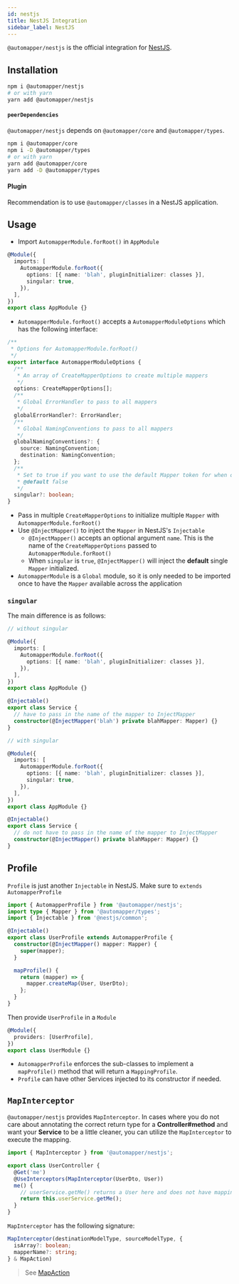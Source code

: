 ```yaml
---
id: nestjs
title: NestJS Integration
sidebar_label: NestJS
---
```


`@automapper/nestjs` is the official integration for [NestJS](https://nestjs.com).

## Installation

```bash
npm i @automapper/nestjs
# or with yarn
yarn add @automapper/nestjs
```

#### `peerDependencies`

`@automapper/nestjs` depends on `@automapper/core` and `@automapper/types`.

```bash
npm i @automapper/core
npm i -D @automapper/types
# or with yarn
yarn add @automapper/core
yarn add -D @automapper/types
```

#### Plugin

Recommendation is to use `@automapper/classes` in a NestJS application.

## Usage

- Import `AutomapperModule.forRoot()` in `AppModule`

```ts
@Module({
  imports: [
    AutomapperModule.forRoot({
      options: [{ name: 'blah', pluginInitializer: classes }],
      singular: true,
    }),
  ],
})
export class AppModule {}
```

- `AutomapperModule.forRoot()` accepts a `AutomapperModuleOptions` which has the following interface:

```ts
/**
 * Options for AutomapperModule.forRoot()
 */
export interface AutomapperModuleOptions {
  /**
   * An array of CreateMapperOptions to create multiple mappers
   */
  options: CreateMapperOptions[];
  /**
   * Global ErrorHandler to pass to all mappers
   */
  globalErrorHandler?: ErrorHandler;
  /**
   * Global NamingConventions to pass to all mappers
   */
  globalNamingConventions?: {
    source: NamingConvention;
    destination: NamingConvention;
  };
  /**
   * Set to true if you want to use the default Mapper token for when only one mapper is setup with forRoot
   * @default false
   */
  singular?: boolean;
}
```

- Pass in multiple `CreateMapperOptions` to initialize multiple `Mapper` with `AutomapperModule.forRoot()`
- Use `@InjectMapper()` to inject the `Mapper` in NestJS's `Injectable`
  - `@InjectMapper()` accepts an optional argument `name`. This is the name of the `CreateMapperOptions` passed to `AutomapperModule.forRoot()`
  - When `singular` is `true`, `@InjectMapper()` will inject the **default** single `Mapper` initialized.
- `AutomapperModule` is a `Global` module, so it is only needed to be imported once to have the `Mapper` available across the application

### `singular`

The main difference is as follows:

```ts
// without singular

@Module({
  imports: [
    AutomapperModule.forRoot({
      options: [{ name: 'blah', pluginInitializer: classes }],
    }),
  ],
})
export class AppModule {}

@Injectable()
export class Service {
  // have to pass in the name of the mapper to InjectMapper
  constructor(@InjectMapper('blah') private blahMapper: Mapper) {}
}

// with singular

@Module({
  imports: [
    AutomapperModule.forRoot({
      options: [{ name: 'blah', pluginInitializer: classes }],
      singular: true,
    }),
  ],
})
export class AppModule {}

@Injectable()
export class Service {
  // do not have to pass in the name of the mapper to InjectMapper
  constructor(@InjectMapper() private blahMapper: Mapper) {}
}
```

## Profile

`Profile` is just another `Injectable` in NestJS. Make sure to `extends AutomapperProfile`

```ts
import { AutomapperProfile } from '@automapper/nestjs';
import type { Mapper } from '@automapper/types';
import { Injectable } from '@nestjs/common';

@Injectable()
export class UserProfile extends AutomapperProfile {
  constructor(@InjectMapper() mapper: Mapper) {
    super(mapper);
  }

  mapProfile() {
    return (mapper) => {
      mapper.createMap(User, UserDto);
    };
  }
}
```

Then provide `UserProfile` in a `Module`

```ts
@Module({
  providers: [UserProfile],
})
export class UserModule {}
```

- `AutomapperProfile` enforces the sub-classes to implement a `mapProfile()` method that will return a `MappingProfile`.
- `Profile` can have other Services injected to its constructor if needed.

## `MapInterceptor`

`@automapper/nestjs` provides `MapInterceptor`. In cases where you do not care about annotating the correct return type for a **Controller#method** and want your **Service** to be a little cleaner, you can utilize the `MapInterceptor` to execute the mapping.

```ts
import { MapInterceptor } from '@automapper/nestjs';

export class UserController {
  @Get('me')
  @UseInterceptors(MapInterceptor(UserDto, User))
  me() {
    // userService.getMe() returns a User here and does not have mapping logic in it.
    return this.userService.getMe();
  }
}
```

`MapInterceptor` has the following signature:

```ts
MapInterceptor(destinationModelType, sourceModelType, {
  isArray?: boolean;
  mapperName?: string;
} & MapAction)
```

> See [MapAction](./misc/callbacks)
